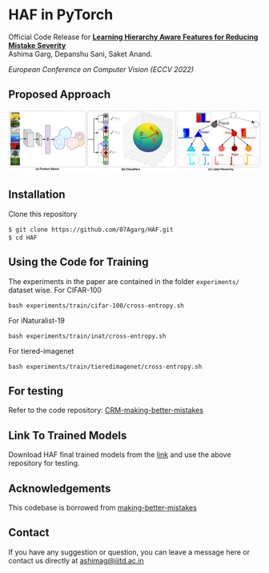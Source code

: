 # HAF in PyTorch

Official Code Release for **[Learning Hierarchy Aware Features for Reducing Mistake Severity](http://arxiv.org/abs/2207.12646)** <br/>
Ashima Garg, Depanshu Sani, Saket Anand. <br />

_European Conference on Computer Vision (ECCV 2022)_


## Proposed Approach 
<div align="center">
  <img src="imgs/teaser_hist.png"/>
</div>


## Installation
Clone this repository
```
$ git clone https://github.com/07Agarg/HAF.git
$ cd HAF
```

## Using the Code for Training
The experiments in the paper are contained in the folder ```experiments/``` dataset wise. 
For CIFAR-100
```
bash experiments/train/cifar-100/cross-entropy.sh
```
For iNaturalist-19
```
bash experiments/train/inat/cross-entropy.sh
```
For tiered-imagenet
```
bash experiments/train/tieredimagenet/cross-entropy.sh
```

## For testing
Refer to the code repository: [CRM-making-better-mistakes](https://github.com/sgk98/CRM-Better-Mistakes)

## Link To Trained Models
Download HAF final trained models from the [link](https://drive.google.com/drive/folders/1-dPWyfg6QbOg6dLQ9ECB-LVzL48vWNXq?usp=sharing) and use the above repository for testing. 

## Acknowledgements
This codebase is borrowed from [making-better-mistakes](https://github.com/fiveai/making-better-mistakes)


## Contact 
If you have any suggestion or question, you can leave a message here or contact us directly at ashimag@iiitd.ac.in
